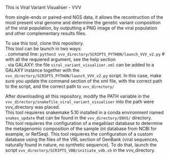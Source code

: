 This is Viral Variant Visualiser - VVV

from single-ends or paired-end NGS data, it allows the recontruction of the most present viral genome and determine the genetic variant composition of the viral population, by outputting a PNG image of the viral population and other complementary results files.

To use this tool, clone this repository.   
This tool can be launch in two ways:     
    . command line: ```python3 vvv_directory/SCRIPTS_PYTHON/launch_VVV_v2.py``` # with all the requiered argument, see the help section  
    . via GALAXY: the file ```viral_variant_visualiser.xml``` can be added to a GALAXY instance together with the ```vvv_directory/SCRIPTS_PYTHON/launch_VVV_v2.py``` script. In this case, make sure you update the command section of the xml file, with the correct path to the script, and the correct path to ```vvv_directory/```

After downloading all this repository, modify the PATH variable in the ```vvv_directory/snakefile_viral_variant_visualiser``` into the path were vvv_directory was placed.  
This tool requieres snakemake 5.10 installed in a conda environment named ```snakes_update``` that can be found in the ```vvv_directory/ENVS/``` directory.  
This tool requieres the configuration of a megablast database to determine the metagenomic composition of the sample (nt database from NCBI for example, or RefSeq).
This tool requieres the configuration of a custom database using the files of the VRL section of GenBank (viral sequences, naturally found in nature, no synthetic sequence). To do that, launch the script ```vvv_directory/SCRIPTS_VDB/initiate_vdb.sh``` in the vvv_directory.  
